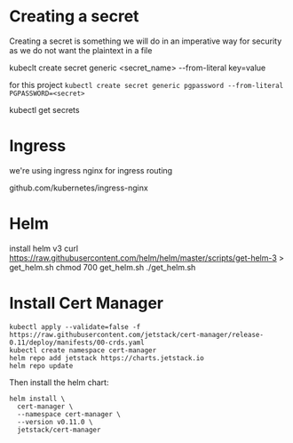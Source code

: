 # Creating a secret

Creating a secret is something we will do in an imperative way for security as we do not want the plaintext in a file

kubeclt create secret generic <secret_name> --from-literal key=value

for this project
`kubectl create secret generic pgpassword --from-literal PGPASSWORD=<secret>`

kubectl get secrets

# Ingress
we're using ingress nginx for ingress routing

github.com/kubernetes/ingress-nginx

# Helm
install helm v3
    curl https://raw.githubusercontent.com/helm/helm/master/scripts/get-helm-3 > get_helm.sh
    chmod 700 get_helm.sh
    ./get_helm.sh

# Install Cert Manager

    kubectl apply --validate=false -f https://raw.githubusercontent.com/jetstack/cert-manager/release-0.11/deploy/manifests/00-crds.yaml
    kubectl create namespace cert-manager
    helm repo add jetstack https://charts.jetstack.io
    helm repo update

Then install the helm chart:

    helm install \
      cert-manager \
      --namespace cert-manager \
      --version v0.11.0 \
      jetstack/cert-manager
